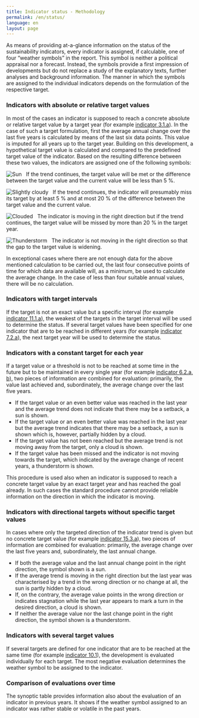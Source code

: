 ```yaml
---
title: Indicator status - Methodology
permalink: /en/status/
language: en
layout: page
---
```


As means of providing at-a-glance information on the status of the sustainability indicators, every indicator is assigned, if calculable, one of four “weather symbols” in the report. This symbol is neither a political appraisal nor a forecast. Instead, the symbols provide a first impression of developments but do not replace a study of the explanatory texts, further analyses and background information. The manner in which the symbols are assigned to the individual indicators depends on the formulation of the respective target.

<h3 class="h3bold">Indicators with absolute or relative target values</h3>

In most of the cases an indicator is supposed to reach a concrete absolute or relative target value by a target year (for example [indicator 3.1.a](https://dns-indikatoren.de/en/3-1-ab/)). In the case of such a target formulation, first the average annual change over the last five years is calculated by means of the last six data points. This value is imputed for all years up to the target year. Building on this development, a hypothetical target value is calculated and compared to the predefined target value of the indicator. Based on the resulting difference between these two values, the indicators are assigned one of the following symbols:

<img src="http://sdg-indikatoren.de/public/Wettersymbole/Sonne.png" alt="Sun" /> &nbsp; If the trend continues, the target value will be met or the difference between the target value and the current value will be less than 5 %.

<img src="http://sdg-indikatoren.de/public/Wettersymbole/Leicht bewölkt.png" alt="Slightly cloudy" /> &nbsp;	If the trend continues, the indicator will presumably miss its target by at least 5 % and at most 20 % of the difference between the target value and the current value.

<img src="http://sdg-indikatoren.de/public/Wettersymbole/Wolke.png" alt="Clouded" /> &nbsp; The indicator is moving in the right direction but if the trend continues, the target value will be missed by more than 20 % in the target year.

<img src="http://sdg-indikatoren.de/public/Wettersymbole/Blitz.png" alt="Thunderstorm" /> &nbsp; The indicator is not moving in the right direction so that the gap to the target value is widening.

In exceptional cases where there are not enough data for the above mentioned calculation to be carried out, the last four consecutive points of time for which data are available will, as a minimum, be used to calculate the average change. In the case of less than four suitable annual values, there will be no calculation.

<h3 class="h3bold">Indicators with target intervals</h3>

If the target is not an exact value but a specific interval (for example [indicator 11.1.a](https://dns-indikatoren.de/en/11-1-a/)), the weakest of the targets in the target interval will be used to determine the status. If several target values have been specified for one indicator that are to be reached in different years (for example [indicator 7.2.a](https://dns-indikatoren.de/en/7-2-a/)), the next target year will be used to determine the status.

<h3 class="h3bold">Indicators with a constant target for each year</h3>

If a target value or a threshold is not to be reached at some time in the future but to be maintained in every single year (for example [indicator 6.2.a, b](https://dns-indikatoren.de/en/6-2-ab/)), two pieces of information are combined for evaluation: primarily, the value last achieved and, subordinately, the average change over the last five years.

* If the target value or an even better value was reached in the last year and the average trend does not indicate that there may be a setback, a sun is shown.
* If the target value or an even better value was reached in the last year but the average trend indicates that there may be a setback, a sun is shown which is, however, partially hidden by a cloud.
* If the target value has not been reached but the average trend is not moving away from the target, only a cloud is shown.
* If the target value has been missed and the indicator is not moving towards the target, which indicated by the average change of recent years, a thunderstorm is shown.

This procedure is used also when an indicator is supposed to reach a concrete target value by an exact target year and has reached the goal already. In such cases the standard procedure cannot provide reliable information on the direction in which the indicator is moving.

<h3 class="h3bold">Indicators with directional targets without specific target values</h3>

In cases where only the targeted direction of the indicator trend is given but no concrete target value (for example [indicator 15.3.a](https://dns-indikatoren.de/en/15-3-ab/)), two pieces of information are combined for evaluation: primarily, the average change over the last five years and, subordinately, the last annual change.

* If both the average value and the last annual change point in the right direction, the symbol shown is a sun.
* If the average trend is moving in the right direction but the last year was characterised by a trend in the wrong direction or no change at all, the sun is partly hidden by a cloud.
* If, on the contrary, the average value points in the wrong direction or indicates stagnation while the last year appears to mark a turn in the desired direction, a cloud is shown.
* If neither the average value nor the last change point in the right direction, the symbol shown is a thunderstorm.

<h3 class="h3bold">Indicators with several target values</h3>

If several targets are defined for one indicator that are to be reached at the same time (for example  [indicator 10.1](https://dns-indikatoren.de/en/10-1/)), the development is evaluated individually for each target. The most negative evaluation determines the weather symbol to be assigned to the indicator.

<h3 class="h3bold">Comparison of evaluations over time</h3>

The synoptic table provides information also about the evaluation of an indicator in previous years. It shows if the weather symbol assigned to an indicator was rather stable or volatile in the past years.
